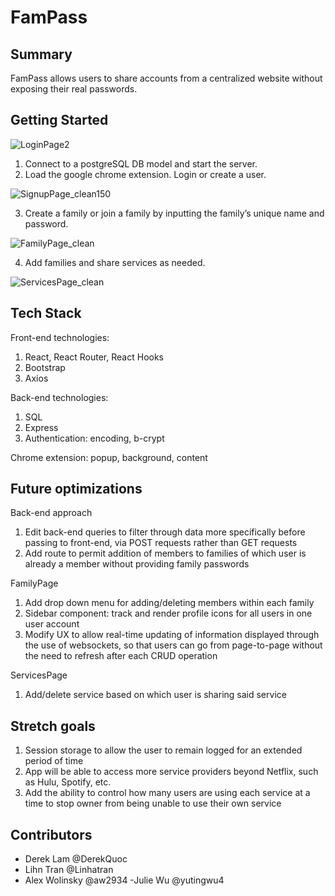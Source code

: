 # FamPass

## Summary

FamPass allows users to share accounts from a centralized website without exposing their real passwords.


## Getting Started

![LoginPage2](https://user-images.githubusercontent.com/74384669/109883110-c1b36a00-7c2f-11eb-8ba0-00c9348c0529.PNG)

1) Connect to a postgreSQL DB model and start the server.
2) Load the google chrome extension.  Login or create a user. 

![SignupPage_clean150](https://user-images.githubusercontent.com/74384669/109884046-31762480-7c31-11eb-872c-91cb35ac5d55.png)

3) Create a family or join a family by inputting the family’s unique name and password. 

![FamilyPage_clean](https://user-images.githubusercontent.com/74384669/109884445-d09b1c00-7c31-11eb-9eec-5bb70c6574cd.png)

4) Add families and share services as needed.

![ServicesPage_clean](https://user-images.githubusercontent.com/74384669/109884591-1b1c9880-7c32-11eb-9856-89b0d8eefb41.png)


## Tech Stack

Front-end technologies:

1) React, React Router, React Hooks
2) Bootstrap
3) Axios

Back-end technologies:

1) SQL
2) Express
3) Authentication: encoding, b-crypt

Chrome extension: popup, background, content


## Future optimizations

Back-end approach
1) Edit back-end queries to filter through data more specifically before passing to front-end, via POST requests rather than GET requests
2) Add route to permit addition of members to families of which user is already a member without providing family passwords

FamilyPage
1) Add drop down menu for adding/deleting members within each family
2) Sidebar component: track and render profile icons for all users in one user account
3) Modify UX to allow real-time updating of information displayed through the use of websockets, so that users can go from page-to-page without the need to refresh after each CRUD operation

ServicesPage
1) Add/delete service based on which user is sharing said service


## Stretch goals
1) Session storage to allow the user to remain logged for an extended period of time
2) App will be able to access more service providers beyond Netflix, such as Hulu, Spotify, etc.
3) Add the ability to control how many users are using each service at a time to stop owner from being unable to use their own service

## Contributors

- Derek Lam @DerekQuoc
- Lihn Tran @Linhatran
- Alex Wolinsky @aw2934
-Julie Wu @yutingwu4
